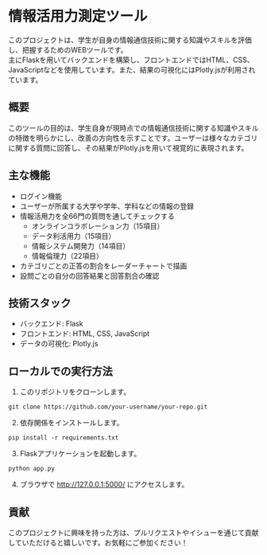 # 情報活用力測定ツール

このプロジェクトは、学生が自身の情報通信技術に関する知識やスキルを評価し、把握するためのWEBツールです。  
主にFlaskを用いてバックエンドを構築し、フロントエンドではHTML、CSS、JavaScriptなどを使用しています。また、結果の可視化にはPlotly.jsが利用されています。

## 概要
このツールの目的は、学生自身が現時点での情報通信技術に関する知識やスキルの特徴を明らかにし、改善の方向性を示すことです。ユーザーは様々なカテゴリに関する質問に回答し、その結果がPlotly.jsを用いて視覚的に表現されます。

## 主な機能
- ログイン機能
- ユーザーが所属する大学や学年、学科などの情報の登録
- 情報活用力を全66門の質問を通してチェックする
  - オンラインコラボレーション力（15項目）
  - データ利活用力（15項目）
  - 情報システム開発力（14項目）
  - 情報倫理力（22項目）
- カテゴリごとの正答の割合をレーダーチャートで描画
- 設問ごとの自分の回答結果と回答割合の確認


## 技術スタック
- バックエンド: Flask
- フロントエンド: HTML, CSS, JavaScript
- データの可視化: Plotly.js

## ローカルでの実行方法
1. このリポジトリをクローンします。


```
git clone https://github.com/your-username/your-repo.git
```

2. 依存関係をインストールします。

```
pip install -r requirements.txt
```

3. Flaskアプリケーションを起動します。

```
python app.py
```

4. ブラウザで http://127.0.0.1:5000/ にアクセスします。

## 貢献
このプロジェクトに興味を持った方は、プルリクエストやイシューを通じて貢献していただけると嬉しいです。お気軽にご参加ください！
 

